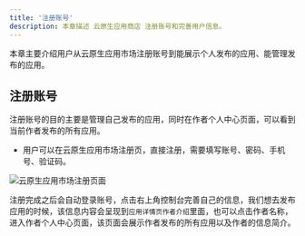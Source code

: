 ```yaml
---
title: '注册账号'
description: 本章描述 云原生应用商店 注册账号和完善用户信息。
---
```


本章主要介绍用户从云原生应用市场注册账号到能展示个人发布的应用、能管理发布的应用。

## 注册账号

注册账号的目的主要是管理自己发布的应用，同时在作者个人中心页面，可以看到当前作者发布的所有应用。

- 用户可以在云原生应用市场注册页，直接注册，需要填写账号、密码、手机号、验证码。

<img src='https://grstatic.oss-cn-shanghai.aliyuncs.com/app-store/docs/%E6%B3%A8%E5%86%8C%E9%A1%B5%E9%9D%A2.jpg' alt='云原生应用市场注册页面' /> 

注册完成之后会自动登录账号，点击右上角控制台完善自己的信息，我们想去发布应用的时候，该信息内容会呈现到`应用详情页作者介绍`里面，也可以点击作者名称，进入作者个人中心页面，该页面会展示作者发布的所有应用以及作者的信息简介。


